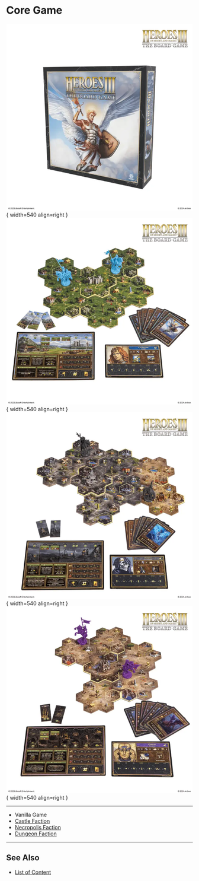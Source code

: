# Core Game

![Core Game Box](../assets/content-core_game-box.webp){ width=540 align=right }
![Core Game Castle](../assets/content-core_game-inside_01.webp){ width=540 align=right }
![Core Game Necropolis](../assets/content-core_game-inside_02.webp){ width=540 align=right }
![Core Game Dungeon](../assets/content-core_game-inside_03.webp){ width=540 align=right }
___
- Vanilla Game
- [Castle Faction](../towns/castle.md)
- [Necropolis Faction](../towns/necropolis.md)
- [Dungeon Faction](../towns/dungeon.md)
___


## See Also

- [List of Content](index.md)
